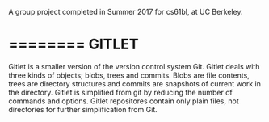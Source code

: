 A group project completed in Summer 2017 for cs61bl, at UC Berkeley.

========
GITLET
========

Gitlet is a smaller version of the version control system Git. Gitlet
deals with three kinds of objects; blobs, trees and commits. Blobs are
file contents, trees are directory structures and commits are snapshots
of current work in the directory. Gitlet is simplified from git by reducing
the number of commands and options. Gitlet repositores contain only plain
files, not directories for further simplification from Git.
